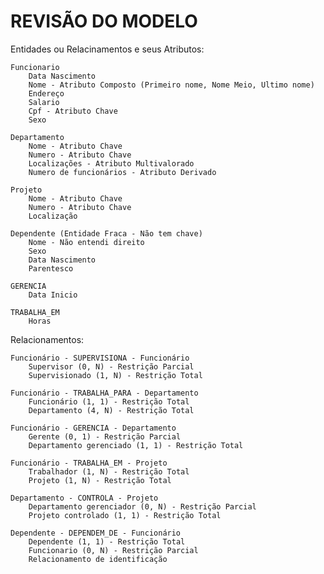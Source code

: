 # REVISÃO DO MODELO

Entidades ou Relacinamentos e seus Atributos:

    Funcionario
        Data Nascimento
        Nome - Atributo Composto (Primeiro nome, Nome Meio, Ultimo nome)
        Endereço
        Salario
        Cpf - Atributo Chave
        Sexo
    
    Departamento
        Nome - Atributo Chave
        Numero - Atributo Chave
        Localizações - Atributo Multivalorado
        Numero de funcionários - Atributo Derivado
    
    Projeto
        Nome - Atributo Chave
        Numero - Atributo Chave
        Localização

    Dependente (Entidade Fraca - Não tem chave)
        Nome - Não entendi direito
        Sexo
        Data Nascimento
        Parentesco

    GERENCIA
        Data Inicio

    TRABALHA_EM
        Horas

Relacionamentos:

    Funcionário - SUPERVISIONA - Funcionário
        Supervisor (0, N) - Restrição Parcial
        Supervisionado (1, N) - Restrição Total

    Funcionário - TRABALHA_PARA - Departamento
        Funcionário (1, 1) - Restrição Total
        Departamento (4, N) - Restrição Total

    Funcionário - GERENCIA - Departamento
        Gerente (0, 1) - Restrição Parcial
        Departamento gerenciado (1, 1) - Restrição Total

    Funcionário - TRABALHA_EM - Projeto
        Trabalhador (1, N) - Restrição Total
        Projeto (1, N) - Restrição Total
    
    Departamento - CONTROLA - Projeto
        Departamento gerenciador (0, N) - Restrição Parcial
        Projeto controlado (1, 1) - Restrição Total 

    Dependente - DEPENDEM_DE - Funcionário
        Dependente (1, 1) - Restrição Total
        Funcionario (0, N) - Restrição Parcial
        Relacionamento de identificação
